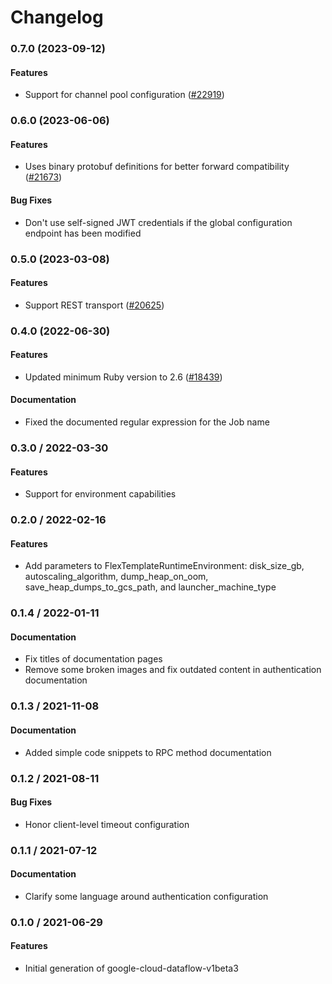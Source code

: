 # Changelog

### 0.7.0 (2023-09-12)

#### Features

* Support for channel pool configuration ([#22919](https://github.com/googleapis/google-cloud-ruby/issues/22919)) 

### 0.6.0 (2023-06-06)

#### Features

* Uses binary protobuf definitions for better forward compatibility ([#21673](https://github.com/googleapis/google-cloud-ruby/issues/21673)) 
#### Bug Fixes

* Don't use self-signed JWT credentials if the global configuration endpoint has been modified 

### 0.5.0 (2023-03-08)

#### Features

* Support REST transport ([#20625](https://github.com/googleapis/google-cloud-ruby/issues/20625)) 

### 0.4.0 (2022-06-30)

#### Features

* Updated minimum Ruby version to 2.6 ([#18439](https://github.com/googleapis/google-cloud-ruby/issues/18439)) 
#### Documentation

* Fixed the documented regular expression for the Job name 

### 0.3.0 / 2022-03-30

#### Features

* Support for environment capabilities

### 0.2.0 / 2022-02-16

#### Features

* Add parameters to FlexTemplateRuntimeEnvironment: disk_size_gb, autoscaling_algorithm, dump_heap_on_oom, save_heap_dumps_to_gcs_path, and launcher_machine_type

### 0.1.4 / 2022-01-11

#### Documentation

* Fix titles of documentation pages
* Remove some broken images and fix outdated content in authentication documentation

### 0.1.3 / 2021-11-08

#### Documentation

* Added simple code snippets to RPC method documentation

### 0.1.2 / 2021-08-11

#### Bug Fixes

* Honor client-level timeout configuration

### 0.1.1 / 2021-07-12

#### Documentation

* Clarify some language around authentication configuration

### 0.1.0 / 2021-06-29

#### Features

* Initial generation of google-cloud-dataflow-v1beta3
